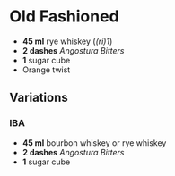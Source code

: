 # Old Fashioned

* **45 ml** rye whiskey (*(ri)1*)
* **2 dashes** *Angostura Bitters*
* **1** sugar cube
* Orange twist

## Variations

### IBA

* **45 ml** bourbon whiskey or rye whiskey
* **2 dashes** *Angostura Bitters*
* **1** sugar cube
